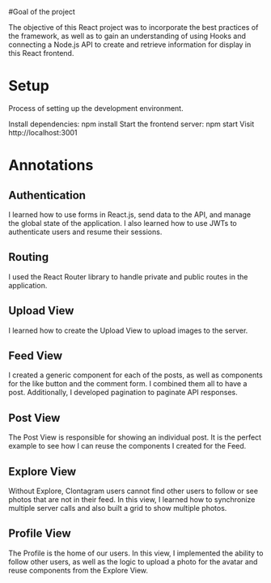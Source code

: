 #Goal of the project

The objective of this React project was to incorporate the best practices of the framework, as well as to gain an understanding of using Hooks and connecting a Node.js API to create and retrieve information for display in this React frontend.

# Setup

Process of setting up the development environment.

Install dependencies: npm install
Start the frontend server: npm start
Visit http://localhost:3001

# Annotations

## Authentication

I learned how to use forms in React.js, send data to the API, and manage the global state of the application. I also learned how to use JWTs to authenticate users and resume their sessions.

## Routing

I used the React Router library to handle private and public routes in the application.

## Upload View
I learned how to create the Upload View to upload images to the server.

## Feed View

I created a generic component for each of the posts, as well as components for the like button and the comment form. I combined them all to have a post. Additionally, I developed pagination to paginate API responses.

## Post View

The Post View is responsible for showing an individual post. It is the perfect example to see how I can reuse the components I created for the Feed.

## Explore View

Without Explore, Clontagram users cannot find other users to follow or see photos that are not in their feed. In this view, I learned how to synchronize multiple server calls and also built a grid to show multiple photos.

## Profile View

The Profile is the home of our users. In this view, I implemented the ability to follow other users, as well as the logic to upload a photo for the avatar and reuse components from the Explore View.
